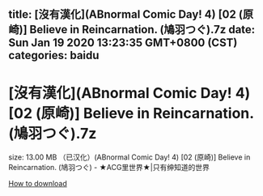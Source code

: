 
title: [沒有漢化](ABnormal Comic Day! 4) [02 (原崎)] Believe in Reincarnation. (鳩羽つぐ).7z
date: Sun Jan 19 2020 13:23:35 GMT+0800 (CST)    
categories: baidu
---

# [沒有漢化](ABnormal Comic Day! 4) [02 (原崎)] Believe in Reincarnation. (鳩羽つぐ).7z
size: 13.00 MB
 （已汉化）(ABnormal Comic Day! 4) [02 (原崎)] Believe in Reincarnation. (鳩羽つぐ) - ★ACG里世界★|只有绅知道的世界
 

[How to download](https://bpcam.bemobtrk.com/go/2ceec3aa-1ca2-46d6-b9ff-aaa5c184517c?jno=375)
